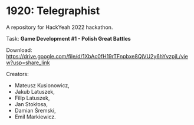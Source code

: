 # 1920: Telegraphist
A repository for HackYeah 2022 hackathon.

Task: **Game Development #1 - Polish Great Battles**


Download: https://drive.google.com/file/d/1XbAc0fH19rTFnpbxe8QjVU2y6hYvzpjL/view?usp=share_link

Creators:
- Mateusz Kusionowicz,
- Jakub Latuszek,
- Filip Latuszek,
- Jan Stokłosa,
- Damian Śremski,
- Emil Markiewicz.

